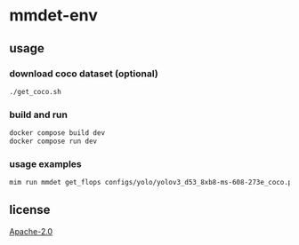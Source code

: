 # mmdet-env

## usage

### download coco dataset (optional)

```bash
./get_coco.sh
```

### build and run

```bash
docker compose build dev
docker compose run dev
```

### usage examples

```bash
mim run mmdet get_flops configs/yolo/yolov3_d53_8xb8-ms-608-273e_coco.py
```

## license

[Apache-2.0](LICENSE)
